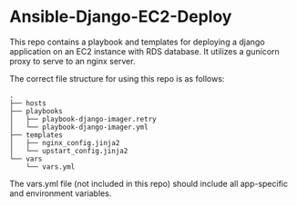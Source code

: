 # Ansible-Django-EC2-Deploy

This repo contains a playbook and templates for deploying a django application on an EC2 instance with RDS database.  It utilizes a gunicorn proxy to serve to an nginx server.

The correct file structure for using this repo is as follows:

```
.
├── hosts
├── playbooks
│   ├── playbook-django-imager.retry
│   └── playbook-django-imager.yml
├── templates
│   ├── nginx_config.jinja2
│   └── upstart_config.jinja2
└── vars
    └── vars.yml
```

The vars.yml file (not included in this repo) should include all app-specific and environment variables.
